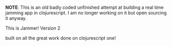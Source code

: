 **NOTE**: This is an old badly coded unfinished attempt at building a real time jamming app in clojurescript. I am no longer working on it but open sourcing it anyway.

This is Jammer! Version 2

built on all the great work done on clojurescript one!
